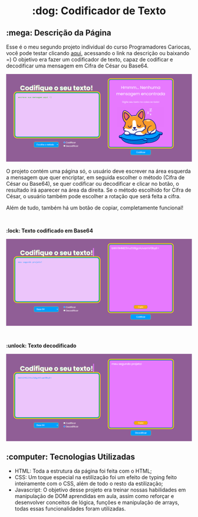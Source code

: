 <h1  align="center"> :dog: Codificador de Texto  </h1>

<h2> :mega: Descrição da Página </h2>

<p>Esse é o meu segundo projeto individual do curso Programadores Cariocas, você pode testar clicando <a href="https://daysecampos.github.io/codificador/">aqui</a>, acessando o link na descrição ou baixando =) O objetivo era fazer um codificador de texto, capaz de codificar e decodificar uma mensagem em Cifra de César ou Base64.</p>

![Home](img/home.png)

<p>O projeto contém uma página só, o usuário deve escrever na área esquerda a mensagem que quer encriptar, em seguida escolher o método (Cifra de César ou Base64), se quer codificar ou decodificar e clicar no botão, o resultado irá aparecer na área da direita. Se o método escolhido for Cifra de César, o usuário também pode escolher a rotação que será feita a cifra.</p>
<p>Além de tudo, também há um botão de copiar, completamente funcional!</p>

<br>
<p><strong> :lock: Texto codificado em Base64</strong></p>
<p align="center">
<img src="img/exemplo1.png" align="center" />
  </p>

<br>
<p><strong> :unlock: Texto decodificado</strong></p>
<p align="center">
<img src="img/exemplo2.png" align="center" />
  </p>

<h2> :computer: Tecnologias Utilizadas </h2>

<ul>
<li>HTML: Toda a estrutura da página foi feita com o HTML; </li>
<li>CSS: Um toque especial na estilização foi um efeito de typing feito inteiramente com o CSS, além de todo o resto da estilização; </li>
<li>Javascript: O objetivo desse projeto era treinar nossas habilidades em manipulação de DOM aprendidas em aula, assim como reforçar e desenvolver conceitos de lógica, funções e manipulação de arrays, todas essas funcionalidades foram utilizadas.</li>
</ul>
